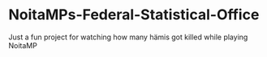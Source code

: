 # NoitaMPs-Federal-Statistical-Office
Just a fun project for watching how many hämis got killed while playing NoitaMP
